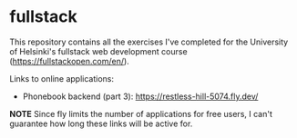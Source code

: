 # fullstack

This repository contains all the exercises I've completed for the University of Helsinki's fullstack web development course (https://fullstackopen.com/en/).

Links to online applications:

- Phonebook backend (part 3): https://restless-hill-5074.fly.dev/

**NOTE** Since fly limits the number of applications for free users, I can't guarantee how long these links will be active for.
